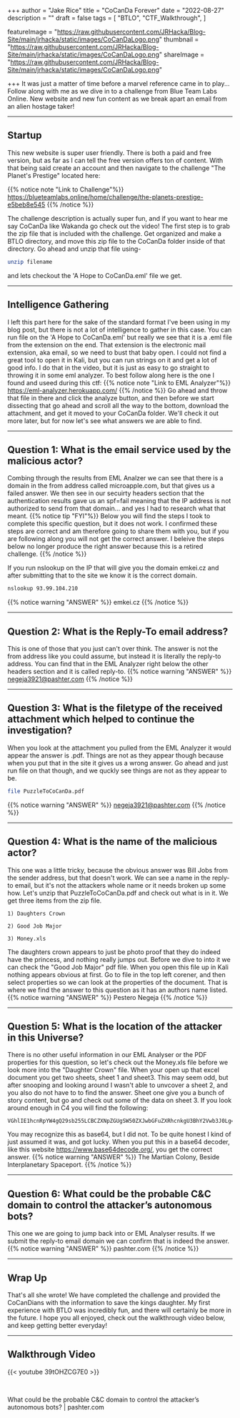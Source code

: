 +++
author = "Jake Rice"
title = "CoCanDa Forever"
date = "2022-08-27"
description = ""
draft = false
tags = [
    "BTLO",
    "CTF_Walkthrough",
]

featureImage = "https://raw.githubusercontent.com/JRHacka/Blog-Site/main/jrhacka/static/images/CoCanDaLogo.png"
thumbnail = "https://raw.githubusercontent.com/JRHacka/Blog-Site/main/jrhacka/static/images/CoCanDaLogo.png"
shareImage = "https://raw.githubusercontent.com/JRHacka/Blog-Site/main/jrhacka/static/images/CoCanDaLogo.png"

+++
It was just a matter of time before a marvel reference came in to play... Follow along with me as we dive in to a challenge from Blue Team Labs Online. New website and new fun content as we break apart an email from an alien hostage taker!  

<!--more-->
---
## Startup

This new website is super user friendly. There is both a paid and free version, but as far as I can tell the free version offers ton of content. With that being said create an account and then navigate to the challenge "The Planet's Prestige" located here:

{{% notice note "Link to Challenge"%}}
https://blueteamlabs.online/home/challenge/the-planets-prestige-e5beb8e545
{{% /notice %}}

The challenge description is actually super fun, and if you want to hear me say CoCanDa like Wakanda go check out the video! The first step is to grab the zip file that is included with the challenge. Get organized and make a BTLO directory, and move this zip file to the CoCanDa folder inside of that directory. Go ahead and unzip that file using-
```bash
unzip filename
```
and lets checkout the 'A Hope to CoCanDa.eml' file we get. 

---

## Intelligence Gathering

I left this part here for the sake of the standard format I've been using in my blog post, but there is not a lot of intelligence to gather in this case. You can run file on the 'A Hope to CoCanDa.eml' but really we see that it is a .eml file from the extension on the end. That extension is the electronic mail extension, aka email, so we need to bust that baby open. I could not find a great tool to open it in Kali, but you can run strings on it and get a lot of good info. I do that in the video, but it is just as easy to go straight to throwing it in some eml analyzer. To best follow along here is the one I found and useed during this ctf:
{{% notice note "Link to EML Analyzer"%}}
https://eml-analyzer.herokuapp.com/
{{% /notice %}}
Go ahead and throw that file in there and click the analyze button, and then before we start dissecting that go ahead and scroll all the way to the bottom, download the attachment, and get it moved to your CoCanDa folder. We'll check it out more later, but for now let's see what answers we are able to find. 

---
## Question 1: What is the email service used by the malicious actor? 

Combing through the results from EML Analzer we can see that there is a domain in the from address called microapple.com, but that gives us a failed answer. We then see in our secuirty headers section that the authentication results gave us an spf=fail meaning that the IP address is not authorized to send from that domain... and yes I had to research what that meant. 
{{% notice tip "FYI"%}}
Below you will find the steps I took to complete this specific question, but it does not work. I confirmed these steps are correct and am therefore going to share them with you, but if you are following along you will not get the correct answer. I beleive the steps below no longer produce the right answer because this is a retired challenge. 
{{% /notice %}}

If you run nslookup on the IP that will give you the domain emkei.cz and after submitting that to the site we know it is the correct domain.
```bash
nslookup 93.99.104.210
```
{{% notice warning "ANSWER" %}}
emkei.cz
{{% /notice %}}


---
## Question 2: What is the Reply-To email address? 

This is one of those that you just can't over think. The answer is not the from address like you could assume, but instead it is literally the reply-to address. You can find that in the EML Analyzer right below the other headers section and it is called reply-to.
{{% notice warning "ANSWER" %}}
negeja3921@pashter.com
{{% /notice %}}


---
## Question 3: What is the filetype of the received attachment which helped to continue the investigation?

When you look at the attachment you pulled from the EML Analyzer it would appear the answer is .pdf. Things are not as they appear though because when you put that in the site it gives us a wrong answer. Go ahead and just run file on that though, and we quckly see things are not as they appear to be. 
```bash
file PuzzleToCoCanDa.pdf
```
{{% notice warning "ANSWER" %}}
negeja3921@pashter.com
{{% /notice %}}


---
## Question 4: What is the name of the malicious actor? 

This one was a little tricky, because the obvious answer was Bill Jobs from the sender address, but that doesn't work. We can see a name in the reply-to email, but it's not the attackers whole name or it needs broken up some how. Let's unzip that PuzzleToCoCanDa.pdf and check out what is in it. We get three items from the zip file.
```text
1) Daughters Crown

2) Good Job Major

3) Money.xls
```

The daughters crown appears to just be photo proof that they do indeed have the princess, and nothing really jumps out. Before we dive to into it we can check the "Good Job Major" pdf file. When you open this file up in Kali nothing appears obvious at first. Go to file in the top left corener, and then select properties so we can look at the properties of the document. That is where we find the answer to this question as it has an authors name listed.
{{% notice warning "ANSWER" %}}
Pestero Negeja
{{% /notice %}}

---
## Question 5: What is the location of the attacker in this Universe?

There is no other useful information in our EML Analyser or the PDF properties for this question, so let's check out the Money.xls file before we look more into the "Daughter Crown" file. When your open up that excel document you get two sheets, sheet 1 and sheet3. This may seem odd, but after snooping and looking around I wasn't able to unvcover a sheet 2, and you also do not have to to find the answer. Sheet one give you a bunch of story content, but go and check out some of the data on sheet 3. If you look around enough in C4 you will find the following:
```text
VGhlIE1hcnRpYW4gQ29sb255LCBCZXNpZGUgSW50ZXJwbGFuZXRhcnkgU3BhY2Vwb3J0Lg==
```
You may recognize this as base64, but I did not. To be quite honest I kind of just assumed it was, and got lucky. When you put this in a base64 decoder, like this website https://www.base64decode.org/, you get the correct answer.
{{% notice warning "ANSWER" %}}
The Martian Colony, Beside Interplanetary Spaceport.
{{% /notice %}}

---
## Question 6: What could be the probable C&C domain to control the attacker’s autonomous bots?

This one we are going to jump back into or EML Analyser results. If we submit the reply-to email domain we can confirm that is indeed the answer.
{{% notice warning "ANSWER" %}}
pashter.com
{{% /notice %}}

---
## Wrap Up

That's all she wrote! We have completed the challenge and provided the CoCanDians with the information to save the kings daughter. My first experience with BTLO was incredibly fun, and there will certainly be more in the future. I hope you all enjoyed, check out the walkthrough video below, and keep getting better everyday!

---

## Walkthrough Video

{{< youtube 39tOHZCG7E0 >}}

<br>

What could be the probable C&C domain to control the attacker’s autonomous bots? | pashter.com
